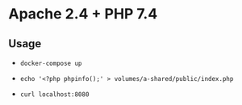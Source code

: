 # Apache 2.4 + PHP 7.4

## Usage

* `docker-compose up`

* `echo '<?php phpinfo();' > volumes/a-shared/public/index.php`
* `curl localhost:8080`
